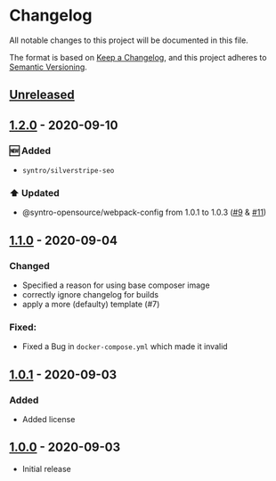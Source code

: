 # Changelog
All notable changes to this project will be documented in this file.

The format is based on [Keep a Changelog](https://keepachangelog.com/en/1.0.0/),
and this project adheres to [Semantic Versioning](https://semver.org/spec/v2.0.0.html).

## [Unreleased]

## [1.2.0] - 2020-09-10
### 🆕 Added
* `syntro/silverstripe-seo`
### ⬆️ Updated
* @syntro-opensource/webpack-config from 1.0.1 to 1.0.3 ([#9](https://github.com/syntro-opensource/silverstripe-ssto/pull/9) & [#11](https://github.com/syntro-opensource/silverstripe-ssto/pull/11))

## [1.1.0] - 2020-09-04
### Changed
* Specified a reason for using base composer image
* correctly ignore changelog for builds
* apply a more (defaulty) template (#7)

### Fixed:
* Fixed a Bug in `docker-compose.yml` which made it invalid

## [1.0.1] - 2020-09-03
### Added
* Added license

## [1.0.0] - 2020-09-03
* Initial release


[Unreleased]: https://github.com/syntro-opensource/silverstripe-ssto/compare/1.2.0..master
[1.2.0]: https://github.com/syntro-opensource/silverstripe-ssto/compare/1.1.0..1.2.0
[1.1.0]: https://github.com/syntro-opensource/silverstripe-ssto/compare/1.0.1..1.1.0
[1.0.1]: https://github.com/syntro-opensource/silverstripe-ssto/compare/1.0.0..1.0.1
[1.0.0]: https://github.com/syntro-opensource/silverstripe-ssto/tree/1.0.0

